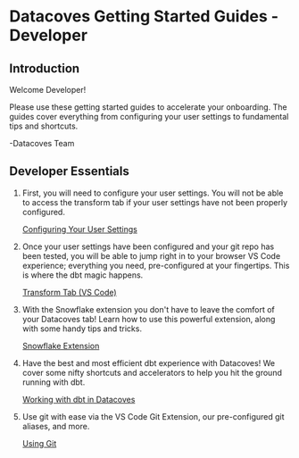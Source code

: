 # Datacoves Getting Started Guides - Developer

## Introduction
Welcome Developer! 

Please use these getting started guides to accelerate your onboarding. The guides cover everything from configuring your user settings to fundamental tips and shortcuts. 

-Datacoves Team

## Developer Essentials
1. First, you will need to configure your user settings. You will not be able to access the transform tab if your user settings have not been properly configured.  

   <a href="/#/how-tos/datacoves/transform/initial" target="_blank" rel="noopener">Configuring Your User Settings</a>

2. Once your user settings have been configured and your git repo has been tested, you will be able to jump right in to your browser VS Code experience; everything you need, pre-configured at your fingertips. This is where the dbt magic happens.

    [Transform Tab (VS Code)](getting-started/developer/transform-tab.md)

3. With the Snowflake extension you don't have to leave the comfort of your Datacoves tab! Learn how to use this powerful extension, along with some handy tips and tricks. 

   [Snowflake Extension](getting-started/developer/snowflake-extension.md)

4. Have the best and most efficient dbt experience with Datacoves! We cover some nifty shortcuts and accelerators to help you hit the ground running with dbt.
   
   [Working with dbt in Datacoves](getting-started/developer/working-with-dbt-datacoves.md)

5. Use git with ease via the VS Code Git Extension, our pre-configured git aliases, and more.
   
   [Using Git](getting-started/developer/using-git.md)